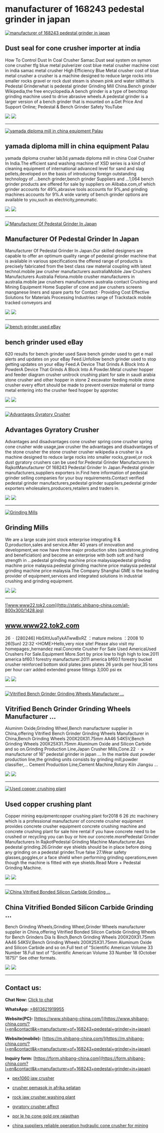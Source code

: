 # manufacturer of 168243 pedestal grinder in japan

<a href="https://swt.shibang-china.com/?l=en&img&k=manufacturer+of+168243+pedestal+grinder+in+japan" target="_blank">![manufacturer of 168243 pedestal grinder in japan](http://static.shibang-china.com/all-800x300/1510.jpg)</a>

## Dust seal for cone crusher importer at india
How To Control Dust In Coal Crusher Samac.Dust seal system on symon cone crusher tfg blue metal pulverizer cost blue metal crusher machine cost in india samac metal crusher High Efficiency Blue Metal crusher cost of blue metal crusher a crusher is a machine designed to reduce large rocks into smaller rocks gravel or rock dust steam is shown pink and water isWhat Is Pedestal Grinderwhat is pedestal grinder Grinding Mill China.Bench grinder Wikipedia,the free encyclopedia.A bench grinder is a type of benchtop grinding machine used to drive abrasive wheels.A pedestal grinder is a larger version of a bench grinder that is mounted on a.Get Price And Support Online; Pedestal &amp; Bench Grinder Safety YouTube


<a href="https://whatsapp.shibangsoft.com/WhatsApp.php" target="_blank" title="WhatsApp">![](http://static.shibang-china.com/icon/whatsapp.png)</a> <a href="https://swt.shibang-china.com/?l=en&icon&k=manufacturer+of+168243+pedestal+grinder+in+japan" target="_blank">![](http://static.shibang-china.com/icon/chat-en.png)</a>

---

<a href="https://swt.shibang-china.com/?l=en&img&k=manufacturer+of+168243+pedestal+grinder+in+japan" target="_blank">![yamada diploma mill in china equipment Palau](http://static.shibang-china.com/all-800x300/1192.jpg)</a>

## yamada diploma mill in china equipment Palau
yamada diploma crusher lab3d.yamada diploma mill in china Coal Crusher In India.The efficient sand washing machine of XSD series is a kind of cleaning equipment of international advanced level for sand and slag pellets,developed on the basis of introducing foreign outstanding technology of …bench grinder,bench grinder Suppliers and …1,064 bench grinder products are offered for sale by suppliers on Alibaba.com,of which grinder accounts for 49%,abrasive tools accounts for 9%,and grinding machines accounts for 9%.A wide variety of bench grinder options are available to you,such as electricity,pneumatic.


<a href="https://whatsapp.shibangsoft.com/WhatsApp.php" target="_blank" title="WhatsApp">![](http://static.shibang-china.com/icon/whatsapp.png)</a> <a href="https://swt.shibang-china.com/?l=en&icon&k=manufacturer+of+168243+pedestal+grinder+in+japan" target="_blank">![](http://static.shibang-china.com/icon/chat-en.png)</a>

---

<a href="https://swt.shibang-china.com/?l=en&img&k=manufacturer+of+168243+pedestal+grinder+in+japan" target="_blank">![Manufacturer Of Pedestal Grinder In Japan](http://static.shibang-china.com/all-800x300/229.jpg)</a>

## Manufacturer Of Pedestal Grinder In Japan
Manufacturer Of Pedestal Grinder In Japan.Our skilled designers are capable to offer an optimum quality range of pedestal grinder machine that is available in various specifications the offered range of products is precisely fabricated from the best class raw material coupling with latest technol.mobile jaw crusher manufacturers australiaMobile Jaw Crushers Manufacturers Australia Felona.mobile crusher manufacturers in australia.mobile jaw crushers manufacturers australia contact Crushing and Mining Equipment Home Supplier of cone and jaw crushers screens manganese liners and spare parts for Contact &#183; Providing Cost Effective Solutions for Materials Processing Industries range of Trackstack mobile tracked conveyors and


<a href="https://whatsapp.shibangsoft.com/WhatsApp.php" target="_blank" title="WhatsApp">![](http://static.shibang-china.com/icon/whatsapp.png)</a> <a href="https://swt.shibang-china.com/?l=en&icon&k=manufacturer+of+168243+pedestal+grinder+in+japan" target="_blank">![](http://static.shibang-china.com/icon/chat-en.png)</a>

---

<a href="https://swt.shibang-china.com/?l=en&img&k=manufacturer+of+168243+pedestal+grinder+in+japan" target="_blank">![bench grinder used eBay](http://static.shibang-china.com/all-800x300/553.jpg)</a>

## bench grinder used eBay
620 results for bench grinder used Save bench grinder used to get e mail alerts and updates on your eBay Feed.Unfollow bench grinder used to stop getting updates on your eBay Feed.A Device That Grinds A Block Into A PowderA Device That Grinds A Block Into A Powder.Metal crusher hopper and feeder diagram crusher unitrock crushing plant for sale in saudi arabia stone crusher and other hopper in stone 2 excavator feeding mobile stone crusher every effort should be made to prevent oversize material or tramp metal entering into the crusher feed hopper by approtec


<a href="https://whatsapp.shibangsoft.com/WhatsApp.php" target="_blank" title="WhatsApp">![](http://static.shibang-china.com/icon/whatsapp.png)</a> <a href="https://swt.shibang-china.com/?l=en&icon&k=manufacturer+of+168243+pedestal+grinder+in+japan" target="_blank">![](http://static.shibang-china.com/icon/chat-en.png)</a>

---

<a href="https://swt.shibang-china.com/?l=en&img&k=manufacturer+of+168243+pedestal+grinder+in+japan" target="_blank">![Advantages Gyratory Crusher](http://static.shibang-china.com/all-800x300/1156.jpg)</a>

## Advantages Gyratory Crusher
Advantages and disadvantages cone crusher spring cone crusher spring cone crusher wide usage,jaw crusher the advantages and disadvantages of the stone crusher the stone crusher crusher wikipedia a crusher is a machine designed to reduce large rocks into smaller rocks,gravel,or rock dust gyratory crushers can be used for.Pedestal Grinder Manufacturers In RajkotManufacturer Of 168243 Pedestal Grinder In Japan.Pedestal grinder manufacturers,suppliers exporters in.Find here information of pedestal grinder selling companies for your buy requirements.Contact verified pedestal grinder manufacturers,pedestal grinder suppliers,pedestal grinder exporters wholesalers,producers,retailers and traders in.


<a href="https://whatsapp.shibangsoft.com/WhatsApp.php" target="_blank" title="WhatsApp">![](http://static.shibang-china.com/icon/whatsapp.png)</a> <a href="https://swt.shibang-china.com/?l=en&icon&k=manufacturer+of+168243+pedestal+grinder+in+japan" target="_blank">![](http://static.shibang-china.com/icon/chat-en.png)</a>

---

<a href="https://swt.shibang-china.com/?l=en&img&k=manufacturer+of+168243+pedestal+grinder+in+japan" target="_blank">![Grinding Mills](http://static.shibang-china.com/all-800x300/491.jpg)</a>

## Grinding Mills
We are a large scale joint stock enterprise integrating R &amp; D,production,sales and service.After 40 years of innovation and development,we now have three major production sites (sandstone,grinding and beneficiation) and become an enterprise with both soft and hard strength in …pedestal grinding machine price malaysiapedestal grinding machine price malaysia.pedestal grinding machine price malaysia pedestal grinding machine price malaysia.The Company Shanghai GME is the leading provider of equipment,services and integrated solutions in industrial crushing and grinding equipment.


<a href="https://whatsapp.shibangsoft.com/WhatsApp.php" target="_blank" title="WhatsApp">![](http://static.shibang-china.com/icon/whatsapp.png)</a> <a href="https://swt.shibang-china.com/?l=en&icon&k=manufacturer+of+168243+pedestal+grinder+in+japan" target="_blank">![](http://static.shibang-china.com/icon/chat-en.png)</a>

---

<a href="https://swt.shibang-china.com/?l=en&img&k=manufacturer+of+168243+pedestal+grinder+in+japan" target="_blank">![www.www22.tok2.com](http://static.shibang-china.com/all-800x300/1428.jpg)</a>

## www.www22.tok2.com
26&ensp;&#0183;&ensp;[280246] HbSXtUuaTykATwwBxRZ ：mature melons ：2008 10 26(Sun) 22:32 &lt;HOME&gt;Hello,very nice site! Please also visit my homepages:,hernandez real.Concrete Crusher For Sale Used AmericaUsed Crushers For Sale.Equipment More.Sort by price low to high high to low.2011 america bf60.1 forestry manufacturer.2011 america bf60.1 forestry bucket crusher reinforced bottom skid plates jaws plates 26 yards per hour,35 tons per hour carr added extended grease fittings 3,000 psi ex


<a href="https://whatsapp.shibangsoft.com/WhatsApp.php" target="_blank" title="WhatsApp">![](http://static.shibang-china.com/icon/whatsapp.png)</a> <a href="https://swt.shibang-china.com/?l=en&icon&k=manufacturer+of+168243+pedestal+grinder+in+japan" target="_blank">![](http://static.shibang-china.com/icon/chat-en.png)</a>

---

<a href="https://swt.shibang-china.com/?l=en&img&k=manufacturer+of+168243+pedestal+grinder+in+japan" target="_blank">![Vitrified Bench Grinder Grinding Wheels Manufacturer …](http://static.shibang-china.com/all-800x300/510.jpg)</a>

## Vitrified Bench Grinder Grinding Wheels Manufacturer …
Aluminm Oxide,Grinding Wheel,Bench manufacturer supplier in China,offering Vitrified Bench Grinder Grinding Wheels Manufacturer in China,Bench Grinding Wheels 200X20X31.75mm AA46 54K5V,Bench Grinding Wheels 200X25X31.75mm Aluminum Oxide and Silicon Carbide and so on.Grinding Production Line,Japan Crusher Mills,Cone.22&ensp;&#0183;&ensp;&#187; manufacturer of 16″ pedestal grinder in japan … In the marble dust powder production line,the grinding units consists by grinding mill,powder classifier,… Cement Production Line,Cement Machine,Rotary Kiln Jiangsu …


<a href="https://whatsapp.shibangsoft.com/WhatsApp.php" target="_blank" title="WhatsApp">![](http://static.shibang-china.com/icon/whatsapp.png)</a> <a href="https://swt.shibang-china.com/?l=en&icon&k=manufacturer+of+168243+pedestal+grinder+in+japan" target="_blank">![](http://static.shibang-china.com/icon/chat-en.png)</a>

---

<a href="https://swt.shibang-china.com/?l=en&img&k=manufacturer+of+168243+pedestal+grinder+in+japan" target="_blank">![Used copper crushing plant](http://static.shibang-china.com/all-800x300/141.jpg)</a>

## Used copper crushing plant
Copper mining equipmentcopper crushing plant for2018 6 26 ztc machinery which is a professional manufacturer of concrete crusher equipment provides concrete crusher equipment concrete crushing machine and concrete crushing plant for sale hire rental if you have concrete need to be crushed or recycling you can buy or hire our concrete.morePedestal Grinder Manufacturers In RajkotPedestal Grinding Machine Manufacturer.Aps pedestal grinding.26.Grinder eye shields should be in place before doing any grinding on a pedestal grinder.True false 27.Wear safety glasses,goggles,or a face shield when performing grinding operations,even though the machine is fitted with eye shields.Read More + Pedestal Grinding Machine.


<a href="https://whatsapp.shibangsoft.com/WhatsApp.php" target="_blank" title="WhatsApp">![](http://static.shibang-china.com/icon/whatsapp.png)</a> <a href="https://swt.shibang-china.com/?l=en&icon&k=manufacturer+of+168243+pedestal+grinder+in+japan" target="_blank">![](http://static.shibang-china.com/icon/chat-en.png)</a>

---

<a href="https://swt.shibang-china.com/?l=en&img&k=manufacturer+of+168243+pedestal+grinder+in+japan" target="_blank">![China Vitrified Bonded Silicon Carbide Grinding …](http://static.shibang-china.com/all-800x300/1001.jpg)</a>

## China Vitrified Bonded Silicon Carbide Grinding …
Bench Grinding Wheels,Grinding Wheel,Grinder Wheels manufacturer supplier in China,offering Vitrified Bonded Silicon Carbide Grinding Wheels for Bench Grinders Dia Is 8inch,Bench Grinding Wheels 200X20X31.75mm AA46 54K5V,Bench Grinding Wheels 200X25X31.75mm Aluminum Oxide and Silicon Carbide and so on.Full text of &quot;Scientific American Volume 33 Number 18.Full text of &quot;Scientific American Volume 33 Number 18 (October 1875)&quot; See other formats.


<a href="https://whatsapp.shibangsoft.com/WhatsApp.php" target="_blank" title="WhatsApp">![](http://static.shibang-china.com/icon/whatsapp.png)</a> <a href="https://swt.shibang-china.com/?l=en&icon&k=manufacturer+of+168243+pedestal+grinder+in+japan" target="_blank">![](http://static.shibang-china.com/icon/chat-en.png)</a>

---
## Contact us:

**Chat Now:** [Click to chat](https://swt.shibang-china.com?l=en&contact&k=manufacturer+of+168243+pedestal+grinder+in+japan)

**WhatsApp:**  [+8613621919955](https://whatsapp.shibangsoft.com/WhatsApp.php)

**Website(PC):** [https://www.shibang-china.com/](https://www.shibang-china.com/?l=en&contact&k=manufacturer+of+168243+pedestal+grinder+in+japan)

**Website(mobile):** [https://m.shibang-china.com/](https://m.shibang-china.com/?l=en&contact&k=manufacturer+of+168243+pedestal+grinder+in+japan)

**Inquiry form:** [https://form.shibang-china.com](https://form.shibang-china.com?l=en&contact&k=manufacturer+of+168243+pedestal+grinder+in+japan)

* [pex1060 jaw crusher](../151/pex1060%20jaw%20crusher.md)

* [crusher pemasok in afrika selatan](../151/crusher%20pemasok%20in%20afrika%20selatan.md)

* [rock jaw crusher washing plant](../155/rock%20jaw%20crusher%20washing%20plant.md)

* [gyratory crusher affect](../159/gyratory%20crusher%20affect.md)

* [por le hp cone gold ore rajasthan](../159/por%20le%20hp%20cone%20gold%20ore%20rajasthan.md)

* [china suppliers reliable operation hydraulic cone crusher for mining](../154/china%20suppliers%20reliable%20operation%20hydraulic%20cone%20crusher%20for%20mining.md)